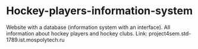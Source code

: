 # Hockey-players-information-system
Website with a database (information system with an interface). All information about hockey players and hockey clubs.
Link: project4sem.std-1789.ist.mospolytech.ru
